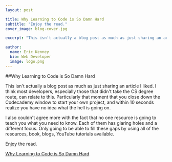 ```yaml
---
layout: post

title: Why Learning to Code is So Damn Hard
subtitle: "Enjoy the read."
cover_image: blog-cover.jpg

excerpt: "This isn't actually a blog post as much as just sharing an article I liked. I think most developers, especially those that didn't take the CS degree route, can relate to this."

author:
  name: Eric Kenney
  bio: Web Developer
  image: logo.png
---
```

##Why Learning to Code is So Damn Hard

This isn't actually a blog post as much as just sharing an article I liked. I think most developers, especially those that didn't take the CS degree route, can relate to this. Particularly that moment that you close down the Codecademy window to start your own project, and within 10 seconds realize you have no idea what the hell is going on.

I also couldn't agree more with the fact that no one resource is going to teach you what you need to know. Each of them has glaring holes and a different focus. Only going to be able to fill these gaps by using all of the resources, book, blogs, YouTube tutorials available.

Enjoy the read.

[Why Learning to Code is So Damn Hard](http://www.vikingcodeschool.com/posts/why-learning-to-code-is-so-damn-hard)


